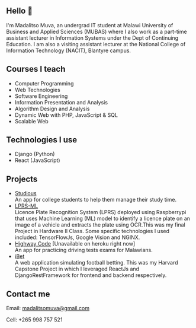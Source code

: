 ## Hello 👋

<!--
**v2-kaj/v2-kaj** is a ✨ _special_ ✨ repository because its `README.md` (this file) appears on your GitHub profile.

Here are some ideas to get you started:

- 🔭 I’m currently working on ...
- 🌱 I’m currently learning ...
- 👯 I’m looking to collaborate on ...
- 🤔 I’m looking for help with ...
- 💬 Ask me about ...
- 📫 How to reach me: ...
- 😄 Pronouns: ...
- ⚡ Fun fact: ...
-->
I'm Madalitso Muva, an undergrad IT student at Malawi University of Business and Applied Sciences (MUBAS) where I also work as a part-time assistant lecturer in Information Systems under the Dept of Continuing Education. I am also a visiting assistant lecturer at the National College of Information Technology (NACIT), Blantyre campus.

## Courses I teach
- Computer Programming
- Web Technologies
- Software Engineering
- Information Presentation and Analysis
- Algorithm Design and Analysis
- Dynamic Web with PHP, JavaScript & SQL
- Scalable Web

## Technologies I use
- Django (Python)
- React (JavaScript)

## Projects
- [Studious](https://studious-io-on-docker.herokuapp.com/) <br>
An app for college students to help them manage their study time.<br>
- [LPRS-ML](http://localhost)<br>
Licence Plate Recognition System (LPRS) deployed using Raspberrypi that uses Machine Learning (ML) model to identify a licence plate on an image of a vehicle and extracts the plate using OCR.This was my final Project in Hardware II Class. Some specific technologies I used included: TensorFlowJs, Google Vision and NGINX. <br> 
- [Highway Code](https://highwaycode.herokuapp.com/) [Unavailable on heroku right now] <br>
An app for practicing driving tests exams for Malawians.
- [iBet](https://localhost) <br>
A web application simulating football betting. This was my Harvard Capstone Project in which I leveraged ReactJs and DjangoRestFramework for frontend and backend respectively. 


## Contact me
Email: madalitsomuva@gmail.com<br>

Cell: +265 998 757 521
